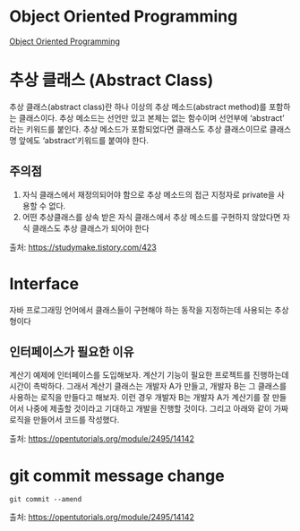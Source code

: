 # Object Oriented Programming
[Object Oriented Programming](https://www.hackerrank.com/domains/java?filters%5Bsubdomains%5D%5B%5D=oop&badge_type=java)


# 추상 클래스 (Abstract Class)
추상 클래스(abstract class)란 하나 이상의 추상 메소드(abstract method)를 포함하는 클래스이다. 추상 메소드는 선언만 있고 본체는 없는 함수이며 선언부에 ‘abstract’ 라는 키워드를 붙인다. 추상 메소드가 포함되었다면 클래스도 추상 클래스이므로 클래스명 앞에도 ‘abstract’키워드를 붙여야 한다.

## 주의점
1. 자식 클래스에서 재정의되어야 함으로 추상 메소드의 접근 지정자로 private을 사용할 수 없다.
2. 어떤 추상클래스를 상속 받은 자식 클래스에서 추상 메소드를 구현하지 않았다면 자식 클래스도 추상 클래스가 되어야 한다

출처: https://studymake.tistory.com/423


# Interface
자바 프로그래밍 언어에서 클래스들이 구현해야 하는 동작을 지정하는데 사용되는 추상형이다

## 인터페이스가 필요한 이유
계산기 예제에 인터페이스를 도입해보자. 계산기 기능이 필요한 프로젝트를 진행하는데 시간이 촉박하다. 그래서 계산기 클래스는 개발자 A가 만들고, 개발자 B는 그 클래스를 사용하는 로직을 만들다고 해보자. 이런 경우 개발자 B는 개발자 A가 계산기를 잘 만들어서 나중에 제출할 것이라고 기대하고 개발을 진행할 것이다. 그리고 아래와 같이 가짜 로직을 만들어서 코드를 작성했다.

출처: https://opentutorials.org/module/2495/14142

# git commit message change
```
git commit --amend
```


출처: https://opentutorials.org/module/2495/14142
